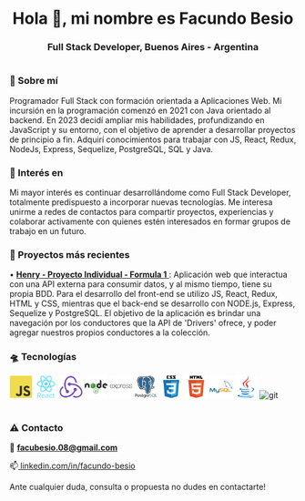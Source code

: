 <h1 align="center">Hola 👋, mi nombre es Facundo Besio</h1>
<h3 align="center">Full Stack Developer, Buenos Aires - Argentina</h3>

<h1 align="center"></h1>

<h3 align="left">💬 Sobre mí</h3>
<p>Programador Full Stack con formación orientada a Aplicaciones Web. Mi incursión en la programación comenzó en 2021 con Java orientado al backend. En 2023 decidí ampliar mis habilidades, profundizando en JavaScript y su entorno, con el objetivo de aprender a desarrollar proyectos de principio a fin. Adquirí conocimientos para trabajar con JS, React, Redux, NodeJs, Express, Sequelize, PostgreSQL, SQL y Java. 
</p>

<h3 align="left">🔭 Interés en</h3>
<p>Mi mayor interés es continuar desarrollándome como Full Stack Developer, totalmente predispuesto a incorporar nuevas tecnologías. Me interesa unirme a redes de contactos para compartir proyectos, experiencias y colaborar activamente con quienes estén interesados en formar grupos de trabajo en un futuro.
</p>



<h3 align="left">🔨 Proyectos más recientes</h3>
<p>
    •
<a href="https://github.com/FacuBesio/PI-Drivers-Main" target="blank">
<strong>Henry - Proyecto Individual - Formula 1</strong>
</a>
: Aplicación web que interactua con una API externa para consumir datos, y al mismo tiempo, tiene su propia BDD. Para el desarrollo del front-end se utilizo JS, React, Redux, HTML y CSS, mientras que el back-end se desarrollo con NODE.js, Express, Sequelize y PostgreSQL. El objetivo de la aplicación es brindar una navegación por los conductores que la API de 'Drivers' ofrece, y poder agregar nuestros propios conductores a la colección.
</p>

<h3 align="left">🛸 Tecnologías</h3>
<p align="left"> 
    <img src="https://raw.githubusercontent.com/devicons/devicon/master/icons/javascript/javascript-original.svg" alt="javascript" width="40" height="40"/>
    <img src="https://raw.githubusercontent.com/devicons/devicon/master/icons/react/react-original-wordmark.svg" alt="react" width="40" height="40"/> 
    <img src="https://raw.githubusercontent.com/devicons/devicon/master/icons/redux/redux-original.svg" alt="redux" width="40" height="40"/>
    <img src="https://raw.githubusercontent.com/devicons/devicon/master/icons/nodejs/nodejs-original-wordmark.svg" alt="nodejs" width="40" height="40"/>
    <img src="https://raw.githubusercontent.com/devicons/devicon/master/icons/express/express-original-wordmark.svg" alt="express" width="40" height="40"/>
    <img src="https://raw.githubusercontent.com/devicons/devicon/master/icons/postgresql/postgresql-original-wordmark.svg" alt="postgresql" width="40" height="40"/>
    <img src="https://raw.githubusercontent.com/devicons/devicon/master/icons/css3/css3-original-wordmark.svg" alt="css3" width="40" height="40"/> 
    <img src="https://raw.githubusercontent.com/devicons/devicon/master/icons/html5/html5-original-wordmark.svg" alt="html5" width="40" height="40"/>
    <img src="https://raw.githubusercontent.com/devicons/devicon/master/icons/mysql/mysql-original-wordmark.svg" alt="mysql" width="40" height="40"/>
    <img src="https://raw.githubusercontent.com/devicons/devicon/master/icons/java/java-original.svg" alt="java" width="40" height="40"/>
    <img src="https://www.vectorlogo.zone/logos/git-scm/git-scm-icon.svg" alt="git" width="40" height="40"/>
</p>

<h1 align="center"></h1>

<h3 align="left">⚠️ Contacto</h3>

📩 **facubesio.08@gmail.com**

📫<a href="https://linkedin.com/in/facundo-besio" target="blank">
 linkedin.com/in/facundo-besio
</a>

<p align="left"> Ante cualquier duda, consulta o propuesta no dudes en contactarte!</p>
